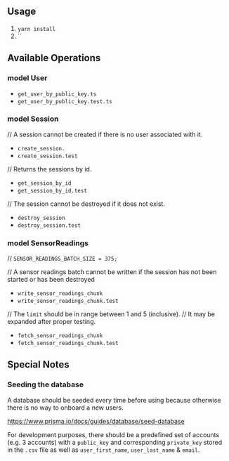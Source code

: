 ## Usage

1. `yarn install`
2. ``

## Available Operations

### model User

- `get_user_by_public_key.ts`
- `get_user_by_public_key.test.ts`


### model Session

// A session cannot be created if there is no user associated with it.

- `create_session.`
- `create_session.test`


// Returns the sessions by id.

- `get_session_by_id`
- `get_session_by_id.test`


// The session cannot be destroyed if it does not exist.

- `destroy_session`
- `destroy_session.test`



### model SensorReadings

// `SENSOR_READINGS_BATCH_SIZE = 375;`

// A sensor readings batch cannot be written if the session has not been started or has been destroyed

- `write_sensor_readings_chunk`
- `write_sensor_readings_chunk.test`


// The `limit` should be in range between 1 and 5 (inclusive).
// It may be expanded after proper testing.

- `fetch_sensor_readings_chunk`
- `fetch_sensor_readings_chunk.test`


## Special Notes

### Seeding the database

A database should be seeded every time before using because otherwise there is no way to onboard a new users.

https://www.prisma.io/docs/guides/database/seed-database

For development purposes, there should be a predefined set of accounts (e.g. 3 accounts) with a `public_key` and corresponding `private_key` stored in the `.csv` file as well as `user_first_name`, `user_last_name` & `email`.
